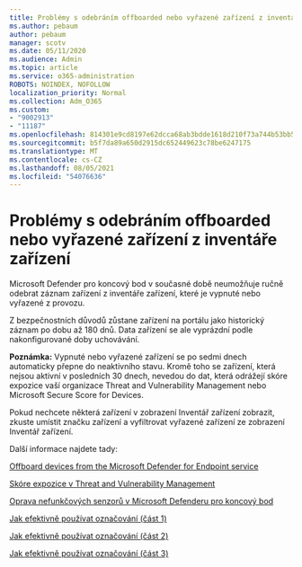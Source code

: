 ```yaml
---
title: Problémy s odebráním offboarded nebo vyřazené zařízení z inventáře zařízení
ms.author: pebaum
author: pebaum
manager: scotv
ms.date: 05/11/2020
ms.audience: Admin
ms.topic: article
ms.service: o365-administration
ROBOTS: NOINDEX, NOFOLLOW
localization_priority: Normal
ms.collection: Adm_O365
ms.custom:
- "9002913"
- "11187"
ms.openlocfilehash: 814301e9cd8197e62dcca68ab3bdde1618d210f73a744b53bb5af7b861eb02bf
ms.sourcegitcommit: b5f7da89a650d2915dc652449623c78be6247175
ms.translationtype: MT
ms.contentlocale: cs-CZ
ms.lasthandoff: 08/05/2021
ms.locfileid: "54076636"
---
```

# <a name="issues-with-removing-an-offboarded-or-decommissioned-device-from-the-device-inventory"></a>Problémy s odebráním offboarded nebo vyřazené zařízení z inventáře zařízení

Microsoft Defender pro koncový bod v současné době neumožňuje ručně odebrat záznam zařízení z inventáře zařízení, které je vypnuté nebo vyřazené z provozu.

Z bezpečnostních důvodů zůstane zařízení na portálu jako historický záznam po dobu až 180 dnů. Data zařízení se ale vyprázdní podle nakonfigurované doby uchovávání.

**Poznámka:** Vypnuté nebo vyřazené zařízení se  po sedmi dnech automaticky přepne do neaktivního stavu. Kromě toho se zařízení, která nejsou aktivní v posledních 30 dnech, nevedou do dat, která odrážejí skóre expozice vaší organizace Threat and Vulnerability Management nebo Microsoft Secure Score for Devices.
 
Pokud nechcete některá zařízení v zobrazení Inventář zařízení zobrazit, zkuste umístit značku zařízení a vyfiltrovat vyřazené zařízení ze zobrazení Inventář zařízení.

Další informace najdete tady:

[Offboard devices from the Microsoft Defender for Endpoint service](/microsoft-365/security/defender-endpoint/offboard-machines.md)

[Skóre expozice v Threat and Vulnerability Management](/microsoft-365/security/defender-endpoint/tvm-exposure-score.md)

[Oprava nefunkčových senzorů v Microsoft Defenderu pro koncový bod](/microsoft-365/security/defender-endpoint/fix-unhealthy-sensors#inactive-devices.md)

[Jak efektivně používat označování (část 1)](https://techcommunity.microsoft.com/t5/microsoft-defender-for-endpoint/how-to-use-tagging-effectively-part-1/ba-p/1964058)

[Jak efektivně používat označování (část 2)](https://techcommunity.microsoft.com/t5/microsoft-defender-for-endpoint/how-to-use-tagging-effectively-part-2/ba-p/1962008)

[Jak efektivně používat označování (část 3)](https://techcommunity.microsoft.com/t5/microsoft-defender-for-endpoint/how-to-use-tagging-effectively-part-3/ba-p/1964073)




